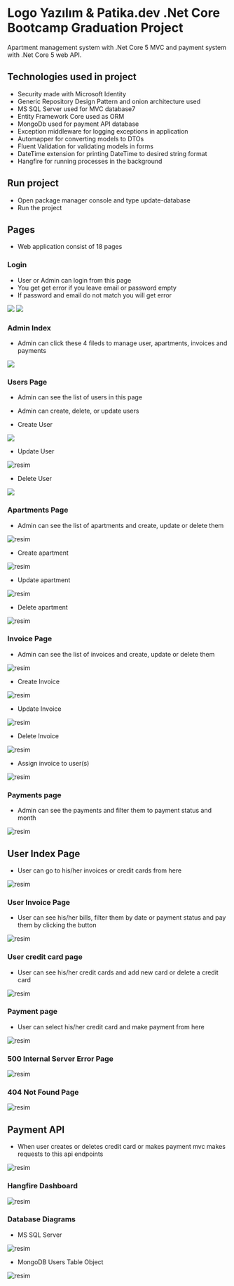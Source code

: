 # Logo Yazılım & Patika.dev .Net Core Bootcamp Graduation Project

Apartment management system with .Net Core 5 MVC and payment system with .Net Core 5 web API.

## Technologies used in project

 - Security made with Microsoft Identity
 - Generic Repository Design Pattern and onion architecture used
 - MS SQL Server used for MVC database7
 - Entity Framework Core used as ORM
 - MongoDb used for payment API database
 - Exception middleware for logging exceptions in application
 - Automapper for converting models to DTOs
 - Fluent Validation for validating models in forms
 - DateTime extension for printing DateTime to desired string format
 - Hangfire for running processes in the background
 
 ## Run project
 - Open package manager console and type update-database
 - Run the project

## Pages

- Web application consist of 18 pages

### Login
- User or Admin can login from this page
- You get get error if you leave email or password empty
- If password and email do not match you will get error

![](https://i.hizliresim.com/5j4mtnr.jpg)
![](https://i.hizliresim.com/th4enm0.jpg)

### Admin Index

- Admin can click these 4 fileds to manage user, apartments, invoices and payments

![](https://i.hizliresim.com/8jbfyea.jpg)

### Users Page

- Admin can see the list of users in this page 
- Admin can create, delete, or update users

- Create User

![](https://i.hizliresim.com/92t3ix3.jpg)

- Update User

![resim](https://user-images.githubusercontent.com/78491395/164557121-52e547eb-f6f0-48ed-bf81-200c30acc2c6.png)

- Delete User

![](https://i.hizliresim.com/tqccrzk.jpg)

### Apartments Page

- Admin can see the list of apartments and create, update or delete them

![resim](https://user-images.githubusercontent.com/78491395/164484603-d2081261-c596-43fe-988e-cc196088235d.png)

- Create apartment

![resim](https://user-images.githubusercontent.com/78491395/164484733-a08aab9a-a676-4ab4-aceb-5727df8887b1.png)

- Update apartment

![resim](https://user-images.githubusercontent.com/78491395/164484845-0c0eca2a-4472-4e0d-bc44-7b8d5616a28d.png)

- Delete apartment

![resim](https://user-images.githubusercontent.com/78491395/164484931-13665cc2-173a-4a78-8646-bd21e369dabd.png)

### Invoice Page

- Admin can see the list of invoices and create, update or delete them

![resim](https://user-images.githubusercontent.com/78491395/164485033-3ccc9a45-f067-4d93-b92d-ef295275c8df.png)

- Create Invoice 

![resim](https://user-images.githubusercontent.com/78491395/164485203-78b661fb-e3e2-4e3d-91c4-2dccc162871a.png)

- Update Invoice

![resim](https://user-images.githubusercontent.com/78491395/164485268-d4363e1b-f5ea-4613-a772-d52f4321a370.png)

- Delete Invoice

![resim](https://user-images.githubusercontent.com/78491395/164485324-d0a20ea7-fb65-4c60-bd7a-1ecbcb89755d.png)

- Assign invoice to user(s)

![resim](https://user-images.githubusercontent.com/78491395/164485432-8449d5b4-5def-484e-941c-13206d762450.png)

### Payments page

- Admin can see the payments and filter them to payment status and month

![resim](https://user-images.githubusercontent.com/78491395/164485579-a4949c3f-b2ff-4192-b79c-8da42bc3d35d.png)


## User Index Page

- User can go to his/her invoices or credit cards from here

![resim](https://user-images.githubusercontent.com/78491395/164555258-b8ad0273-bf0a-4908-870f-06a6a8cb801a.png)


### User Invoice Page

- User can see his/her bills, filter them by date or payment status and pay them by clicking the button

![resim](https://user-images.githubusercontent.com/78491395/164555400-599de00c-0ee6-4a8a-8c0a-7dc4b18d503e.png)

### User credit card page 

- User can see his/her credit cards and add new card or delete a credit card

![resim](https://user-images.githubusercontent.com/78491395/164555535-51ff9f88-966a-44cf-bd6b-19f5fb827089.png)

### Payment page

- User can select his/her credit card and make payment from here

![resim](https://user-images.githubusercontent.com/78491395/164555604-94c46f2c-eb83-442e-8d93-dc84a2d1ad8c.png)

### 500 Internal Server Error Page

![resim](https://user-images.githubusercontent.com/78491395/164557768-9da93759-6a53-4571-b971-59f8e8490107.png)

### 404 Not Found Page

![resim](https://user-images.githubusercontent.com/78491395/164557850-4365ba12-719c-4856-9e42-fb823b1f305c.png)

## Payment API

- When user creates or deletes credit card or makes payment mvc makes requests to this api endpoints

![resim](https://user-images.githubusercontent.com/78491395/164555652-e50136f9-e1fc-4536-9b74-ac0811a4a3e7.png)

### Hangfire Dashboard

![resim](https://user-images.githubusercontent.com/78491395/164560924-2592bd56-2009-4000-9495-ac663f6f0d6f.png)


### Database Diagrams

- MS SQL Server

![resim](https://user-images.githubusercontent.com/78491395/164556368-62768e3d-b042-4695-bcb8-6a322d3c9d89.png)

- MongoDB Users Table Object

![resim](https://user-images.githubusercontent.com/78491395/164556601-bb526e79-0862-4361-ae94-1d3d5e1fda50.png)
